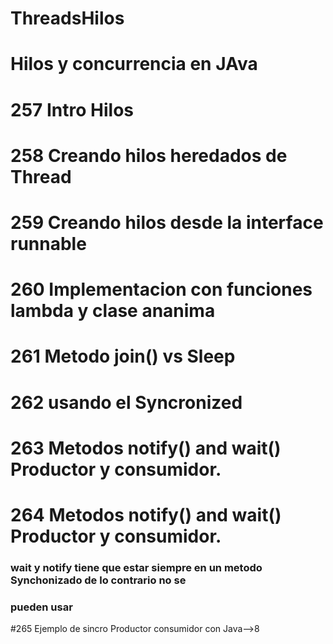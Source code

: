 # ThreadsHilos
# Hilos y concurrencia en JAva 
# 257 Intro Hilos
# 258 Creando hilos heredados de Thread
# 259 Creando hilos desde la interface runnable
# 260 Implementacion con funciones lambda y clase ananima 
# 261 Metodo join() vs Sleep 
# 262 usando el Syncronized 
# 263 Metodos notify() and wait() Productor y consumidor.
# 264 Metodos notify() and wait() Productor y consumidor.
###    wait y notify tiene que estar siempre en un metodo Synchonizado de lo contrario no se
###    pueden usar

#265 Ejemplo de sincro Productor consumidor con Java-->8